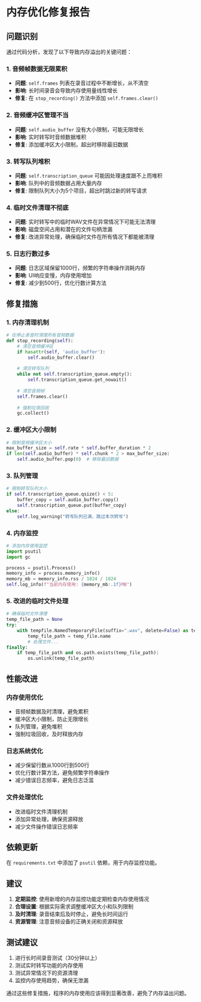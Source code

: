 # 内存优化修复报告

## 问题识别

通过代码分析，发现了以下导致内存溢出的关键问题：

### 1. 音频帧数据无限累积
- **问题**: `self.frames` 列表在录音过程中不断增长，从不清空
- **影响**: 长时间录音会导致内存使用量线性增长
- **修复**: 在 `stop_recording()` 方法中添加 `self.frames.clear()`

### 2. 音频缓冲区管理不当
- **问题**: `self.audio_buffer` 没有大小限制，可能无限增长
- **影响**: 实时转写时音频数据堆积
- **修复**: 添加缓冲区大小限制，超出时移除最旧数据

### 3. 转写队列堆积
- **问题**: `self.transcription_queue` 可能因处理速度跟不上而堆积
- **影响**: 队列中的音频数据占用大量内存
- **修复**: 限制队列大小为5个项目，超出时跳过新的转写请求

### 4. 临时文件清理不彻底
- **问题**: 实时转写中的临时WAV文件在异常情况下可能无法清理
- **影响**: 磁盘空间占用和潜在的文件句柄泄漏
- **修复**: 改进异常处理，确保临时文件在所有情况下都能被清理

### 5. 日志行数过多
- **问题**: 日志区域保留1000行，频繁的字符串操作消耗内存
- **影响**: UI响应变慢，内存使用增加
- **修复**: 减少到500行，优化行数计算方法

## 修复措施

### 1. 内存清理机制
```python
# 在停止录音时清理所有音频数据
def stop_recording(self):
    # 清空音频缓冲区
    if hasattr(self, 'audio_buffer'):
        self.audio_buffer.clear()
    
    # 清空转写队列
    while not self.transcription_queue.empty():
        self.transcription_queue.get_nowait()
    
    # 清空音频帧
    self.frames.clear()
    
    # 强制垃圾回收
    gc.collect()
```

### 2. 缓冲区大小限制
```python
# 限制音频缓冲区大小
max_buffer_size = self.rate * self.buffer_duration * 2
if len(self.audio_buffer) * self.chunk * 2 > max_buffer_size:
    self.audio_buffer.pop(0)  # 移除最旧数据
```

### 3. 队列管理
```python
# 限制转写队列大小
if self.transcription_queue.qsize() < 5:
    buffer_copy = self.audio_buffer.copy()
    self.transcription_queue.put(buffer_copy)
else:
    self.log_warning("转写队列已满，跳过本次转写")
```

### 4. 内存监控
```python
# 添加内存使用监控
import psutil
import gc

process = psutil.Process()
memory_info = process.memory_info()
memory_mb = memory_info.rss / 1024 / 1024
self.log_info(f"当前内存使用: {memory_mb:.1f}MB")
```

### 5. 改进的临时文件处理
```python
# 确保临时文件清理
temp_file_path = None
try:
    with tempfile.NamedTemporaryFile(suffix=".wav", delete=False) as temp_file:
        temp_file_path = temp_file.name
        # 处理文件...
finally:
    if temp_file_path and os.path.exists(temp_file_path):
        os.unlink(temp_file_path)
```

## 性能改进

### 内存使用优化
- 音频帧数据及时清理，避免累积
- 缓冲区大小限制，防止无限增长
- 队列管理，避免堆积
- 强制垃圾回收，及时释放内存

### 日志系统优化
- 减少保留行数从1000行到500行
- 优化行数计算方法，避免频繁字符串操作
- 减少错误日志频率，避免日志泛滥

### 文件处理优化
- 改进临时文件清理机制
- 添加异常处理，确保资源释放
- 减少文件操作错误日志频率

## 依赖更新

在 `requirements.txt` 中添加了 `psutil` 依赖，用于内存监控功能。

## 建议

1. **定期监控**: 使用新增的内存监控功能定期检查内存使用情况
2. **合理设置**: 根据实际需求调整缓冲区大小和队列限制
3. **及时清理**: 录音结束后及时停止，避免长时间运行
4. **资源管理**: 注意音频设备的正确关闭和资源释放

## 测试建议

1. 进行长时间录音测试（30分钟以上）
2. 测试实时转写功能的内存使用
3. 测试异常情况下的资源清理
4. 监控内存使用趋势，确保无泄漏

通过这些修复措施，程序的内存使用应该得到显著改善，避免了内存溢出问题。